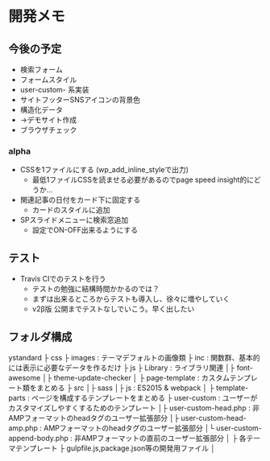 # 開発メモ

## 今後の予定
- 検索フォーム
- フォームスタイル
- user-custom- 系実装
- サイトフッターSNSアイコンの背景色
- 構造化データ
- →デモサイト作成
- ブラウザチェック
### alpha
- CSSを1ファイルにする (wp_add_inline_styleで出力)
  - 最低1ファイルCSSを読ませる必要があるのでpage speed insight的にどうか…
- 関連記事の日付をカード下に固定する
  - カードのスタイルに追加
- SPスライドメニューに検索窓追加
  - 設定でON-OFF出来るようにする


## テスト
- Travis CIでのテストを行う
  - テストの勉強に結構時間かかるのでは？
  - まずは出来るところからテストも導入し、徐々に増やしていく
  - v2β版 公開までテストなしでいこう。早く出したい



## フォルダ構成
ystandard
├ css
├ images                      : テーマデフォルトの画像類
├ inc                         : 関数群、基本的には表示に必要なデータを作るだけ
├ js
├ Library                     : ライブラリ関連
│├ font-awesome
│├ theme-update-checker
│
├ page-template               : カスタムテンプレート類をまとめる
├ src
│├ sass
│├ js                         : ES2015 & webpack
│
├ template-parts                : ページを構成するテンプレートをまとめる
├ user-custom                   : ユーザーがカスタマイズしやすくするためのテンプレート
│├ user-custom-head.php        : 非AMPフォーマットのheadタグのユーザー拡張部分
│├ user-custom-head-amp.php    : AMPフォーマットのheadタグのユーザー拡張部分
│└ user-custom-append-body.php : 非AMPフォーマットの</body>直前のユーザー拡張部分
│
├ 各テーマテンプレート
├ gulpfile.js,package.json等の開発用ファイル
│
